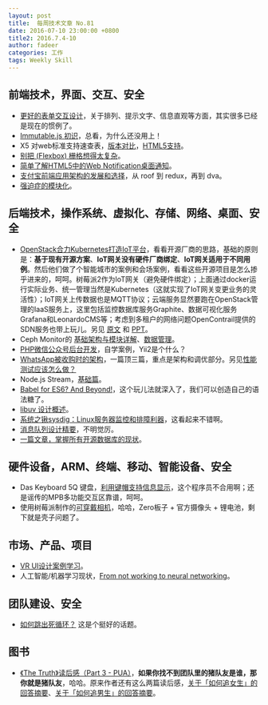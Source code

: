 ```yaml
---
layout: post
title:  每周技术文章 No.81
date: 2016-07-10 23:00:00 +0800
title2: 2016.7.4-10
author: fadeer
categories: 工作
tags: Weekly Skill
---
```


前端技术，界面、交互、安全
----
* [更好的表单交互设计](https://uxdesign.cc/design-better-forms-96fadca0f49c)，关于排列、提示文字、信息直观等方面，其实很多已经是现在的惯例了。
* [Immutable.js 初识](https://segmentfault.com/a/1190000005920644)，总看，为什么还没用上！
* X5 对web标准支持速查表，[版本对比](http://res.imtt.qq.com/tbs/incoming20160607/home.html)，[HTML5支持](http://res.imtt.qq.com/qqbrowser_x5/h5/features.htm)。
* [别把 (Flexbox) 栅格想得太复杂](https://www.h5jun.com/post/don-039-t-overthink-it-flexbox-grids-css-tricks.html)。
* [简单了解HTML5中的Web Notification桌面通知](http://www.zhangxinxu.com/wordpress/2016/07/know-html5-web-notification/)。
* [支付宝前端应用架构的发展和选择](https://github.com/sorrycc/blog/issues/6)，从 roof 到 redux，再到 dva。
* [强迫症的模块化](http://efe.baidu.com/blog/an-obsessive-view-on-modularization/)。

后端技术，操作系统、虚拟化、存储、网络、桌面、安全
----
* [OpenStack合力Kubernetes打造IoT平台](http://www.infoq.com/cn/news/2016/07/OpenStack-Kubernetes-IoT)，看看开源厂商的思路，基础的原则是：**基于现有开源方案**、**IoT网关没有硬件厂商绑定**、**IoT网关适用于不同用例**。然后他们做了个智能城市的案例和会场案例，看看这些开源项目是怎么掺乎进来的，呵呵。树莓派2作为IoT网关（避免硬件绑定）；上面通过docker运行实际业务、统一管理当然是Kubernetes（这就实现了IoT网关变更业务的灵活性）；IoT网关上传数据也是MQTT协议；云端服务显然要跑在OpenStack管理的IaaS服务上，这里包括监控数据库服务Graphite、数据可视化服务Grafana和LeonardoCMS等；考虑到多租户的网络问题OpenContrail提供的SDN服务也带上玩儿。另见 [原文](http://superuser.openstack.org/articles/openstack-and-kubernetes-join-forces-for-an-internet-of-things-platform) 和 [PPT](http://www.slideshare.net/JakubPavlik1/smartcity-iot-on-kubernetes-and-openstack)。
* Ceph Monitor的 [基础架构与模块详解](https://www.ustack.com/blog/ceph-monitor/)、[数据管理](https://www.ustack.com/blog/ceph-monitor-2/)。
* [PHP微信公众号后台开发](https://segmentfault.com/a/1190000005919544)，自学案例，Yii2是个什么？
* [WhatsApp被收购时的架构](http://highscalability.com/blog/2014/2/26/the-whatsapp-architecture-facebook-bought-for-19-billion.html)，一篇顶三篇，重点是架构和调优部分。另见[性能测试应该怎么做？](http://coolshell.cn/articles/17381.html)
* Node.js Stream，[基础篇](http://tech.meituan.com/stream-basics.html)。
* [Babel for ES6? And Beyond!](https://www.h5jun.com/post/babel-for-es6-and-beyond.html)，这个玩儿法就深入了，我们可以创造自己的语法糖了。
* [libuv 设计概述](https://segmentfault.com/a/1190000005873917)。
* [系统之锹sysdig：Linux服务器监控和排障利器](https://linux.cn/article-4341-1.html)，这看起来不错啊。
* [消息队列设计精要](http://tech.meituan.com/mq-design.html)，不明觉厉。
* [一篇文章，掌握所有开源数据库的现状](http://mp.weixin.qq.com/s?__biz=MzA5NzkxMzg1Nw==&mid=2653159940&idx=1&sn=8dae7a9184290fcc164fc9afe46ee78f)。

硬件设备，ARM、终端、移动、智能设备、安全
----
<!--preview-end-->
* Das Keyboard 5Q 键盘，[利用键帽支持信息显示](http://www.techbang.com/posts/44515-glare-keyboard-not-only-good-looking-das-keyboard-5q-also-can-notify-the-important-issues)，这个程序员不合用啊；还是谣传的MPB多功能交互区靠谱，呵呵。
* 使用树莓派制作的[可穿戴相机](https://www.raspberrypi.org/blog/wearable-pi-zero-camera/)，哈哈，Zero板子 + 官方摄像头 + 锂电池，剩下就是壳子问题了。

市场、产品、项目
----
* [VR UI设计案例学习](http://beforweb.com/node/840)。
* 人工智能/机器学习现状，[From not working to neural networking](http://www.economist.com/news/special-report/21700756-artificial-intelligence-boom-based-old-idea-modern-twist-not)。

团队建设、安全
----
* [如何跳出死循环？](http://mp.weixin.qq.com/s?__biz=MjM5MjUwNzIyMA==&mid=2649940372&idx=1&sn=140513f20980deb839621a009d4da412&scene=0#wechat_redirect) 这是个挺好的话题。

图书
----
* [《The Truth》读后感（Part 3 - PUA）](http://chinese.catchen.me/)，**如果你找不到团队里的猪队友是谁，那你就是猪队友**，哈哈。原来作者还有这么两篇读后感，[关于「如何追女生」的回答摘要](http://chinese.catchen.me/2012/06/blog-post_06.html)、[关于「如何追男生」的回答摘要](http://chinese.catchen.me/2012/06/blog-post_08.html)。



